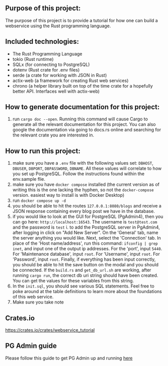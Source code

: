 ## Purpose of this project:
The purpose of this project is to provide a tutorial for how one can build a webservice using the Rust programming language.

## Included technologies:
* The Rust Programming Language
* tokio (Rust runtime)
* SQLx (for connecting to PostgreSQL)
* dotenv (Rust crate for .env files)
* serde (a crate for working with JSON in Rust)
* actix-web (a framework for creating Rust web services)
* chrono (a helper library built on top of the time crate for a hopefully better API. Interfaces well with actix-web)

## How to generate documentation for this project:
1. run `cargo doc --open`. Running this command will cause Cargo to generate all the relevant documentation for this project. You can also google the documentation via going to docs.rs online and searching for the relevant crate you are interested in.

## How to run this project:
1. make sure you have a `.env` file with the following values set: `DBHOST`, `DBUSER`, `DBPORT`, `DBPASSWORD`, `DBNAME`. All these values will correlate to how you set up PostgreSQL. Follow the instructions found within the env.sample flie.
2. make sure you have `docker compose` installed (the current version as of writing this is the one lacking the hyphen, so not the `docker-compose` version. easiest way to install is with Docker Desktop)
3. run `docker compose up -d`
4. you should be able to hit the routes `127.0.0.1:8080/blogs` and receive a JSON response containing every blog post we have in the database.
5. if you would like to look at the GUI for PostgreSQL (PgAdmin4), then you can go here: `http://localhost:16543`. The username is `test@test.com` and the password is `test`
  i. to add the PostgreSQL server in PgAdmin4, after logging in click on "Add New Server". On the 'General' tab, name the server anything you would like. Next, select the 'Connection' tab. In place of the 'Host name/address', run this command: `ifconfig | grep inet`, and input one of the output ip addresses. For the 'port', input `5440`. For 'Maintenance database', input `root`. For 'Username', input `root`. For 'Password', input `root`. Finally, if everything has been input correctly, you should be able to hit the save button on the modal and you should be connected. If the `build.rs` and `get_db_url.sh` are working, after running `cargo run`, the correct db uri string should have been created. You can get the values for these variables from this string.
6. In the `init.sql`, you should see various SQL statements. Feel free to poke around at the table definitions to learn more about the foundations of this web service.
7. Make sure you take note 

## Crates.io
https://crates.io/crates/webservice_tutorial

## PG Admin guide
Please follow this guide to get PG Admin up and running [here](https://onexlab-io.medium.com/docker-compose-postgres-initdb-ba0021deef76)

